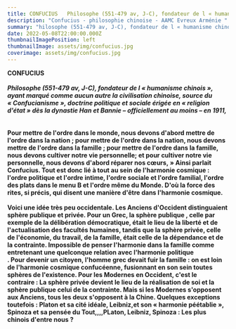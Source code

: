 ```yaml
---
title: CONFUCIUS   Philosophe (551-479 av, J-C), fondateur de l « humanisme chinois »
description: "Confucius - philosophie chinoise - AAMC Evreux Arménie "
summary: "hilosophe (551-479 av, J-C), fondateur de l « humanisme chinois », "
date: 2022-05-08T22:00:00.000Z
thumbnailImagePosition: left
thumbnailImage: assets/img/confucius.jpg
coverimage: assets/img/confucius.jpg
---
```

**CONFUCIUS**\
\
***Philosophe (551-479 av, J-C), fondateur de l « humanisme chinois », ayant marqué comme aucun autre la civilisation chinoise, source du « Confucianisme », doctrine politique et sociale érigée en « religion d'état » dès la dynastie Han et Bannie – officiellement au moins – en 1911,***\
\
\
**Pour mettre de l'ordre dans le monde, nous devons d'abord mettre de l'ordre dans la nation ; pour mettre de l'ordre dans la nation, nous devons mettre de l'ordre dans la famille ; pour mettre de l'ordre dans la famille, nous devons cultiver notre vie personnelle; et pour cultiver notre vie personnelle, nous devons d'abord réparer nos cœurs, » Ainsi parlait Confucius. Tout est donc lié à tout au sein de l'harmonie cosmique : l'ordre politique et l'ordre intime, l'ordre sociale et l'ordre familial, l'ordre des plats dans le menu B et l'ordre même du Monde. D'où la force des rites, si précis, qui disent une manière d'être dans l'harmonie cosmique.**\
\
**Voici une idée très peu occidentale. Les Anciens d'Occident distinguaient sphère publique et privée. Pour un Grec, la sphère publique , celle par exemple de la délibération démocratique, était le lieu de la liberté et de l'actualisation des facultés humaines, tandis que la sphère privée, celle de l'économie, du travail, de la famille, était celle de la dépendance et de la contrainte. Impossible de penser l'harmonie dans la famille comme entretenant une quelconque relation avec l'harmonie politique**\
**. Pour devenir un citoyen, l'homme grec devait fuir la famille : on est loin de l'harmonie cosmique confucéenne, fusionnant en son sein toutes sphères de l'existence. Pour les Modernes en Occident, c'est le contraire : La sphère privée devient le lieu de la réalisation de soi et la sphère publique celui de la contrainte. Mais si les Modernes s'opposent aux Anciens, tous les deux s'opposent à la Chine. Quelques exceptions toutefois : Platon et sa cité idéale, Leibniz,et son « harmonie péétablie », Spinoza et sa pensée du Tout,,,,PLaton, Leibniz, Spinoza : Les plus chinois d'entre nous ?**